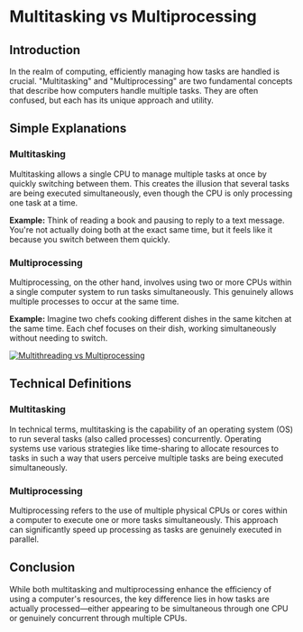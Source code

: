 # Multitasking vs Multiprocessing

## Introduction

In the realm of computing, efficiently managing how tasks are handled is crucial. "Multitasking" and "Multiprocessing" are two fundamental concepts that describe how computers handle multiple tasks. They are often confused, but each has its unique approach and utility.

## Simple Explanations

### Multitasking

Multitasking allows a single CPU to manage multiple tasks at once by quickly switching between them. This creates the illusion that several tasks are being executed simultaneously, even though the CPU is only processing one task at a time.

**Example:**
Think of reading a book and pausing to reply to a text message. You're not actually doing both at the exact same time, but it feels like it because you switch between them quickly.

### Multiprocessing

Multiprocessing, on the other hand, involves using two or more CPUs within a single computer system to run tasks simultaneously. This genuinely allows multiple processes to occur at the same time.

**Example:**
Imagine two chefs cooking different dishes in the same kitchen at the same time. Each chef focuses on their dish, working simultaneously without needing to switch.

[![Multithreading vs Multiprocessing](https://miro.medium.com/v2/resize:fit:1400/1*hZ3guTdmDMXevFiT5Z3VrA.png "Multithreading vs Multiprocessing")](https://towardsdatascience.com/multithreading-and-multiprocessing-in-10-minutes-20d9b3c6a867 "Multithreading vs Multiprocessing")

## Technical Definitions

### Multitasking

In technical terms, multitasking is the capability of an operating system (OS) to run several tasks (also called processes) concurrently. Operating systems use various strategies like time-sharing to allocate resources to tasks in such a way that users perceive multiple tasks are being executed simultaneously.

### Multiprocessing

Multiprocessing refers to the use of multiple physical CPUs or cores within a computer to execute one or more tasks simultaneously. This approach can significantly speed up processing as tasks are genuinely executed in parallel.

## Conclusion

While both multitasking and multiprocessing enhance the efficiency of using a computer's resources, the key difference lies in how tasks are actually processed—either appearing to be simultaneous through one CPU or genuinely concurrent through multiple CPUs.

